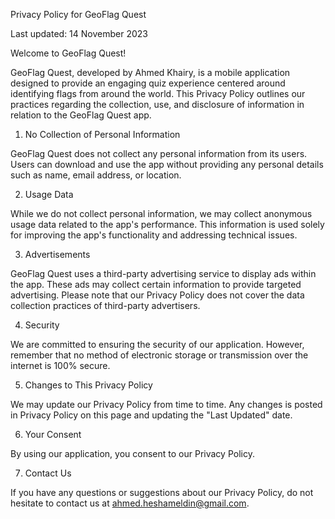 Privacy Policy for GeoFlag Quest

Last updated: 14 November 2023

Welcome to GeoFlag Quest!

GeoFlag Quest, developed by Ahmed Khairy, is a mobile application designed to provide an engaging quiz experience centered around identifying flags from around the world. This Privacy Policy outlines our practices regarding the collection, use, and disclosure of information in relation to the GeoFlag Quest app.

1. No Collection of Personal Information

GeoFlag Quest does not collect any personal information from its users. Users can download and use the app without providing any personal details such as name, email address, or location.

2. Usage Data

While we do not collect personal information, we may collect anonymous usage data related to the app's performance. This information is used solely for improving the app's functionality and addressing technical issues.

3. Advertisements

GeoFlag Quest uses a third-party advertising service to display ads within the app. These ads may collect certain information to provide targeted advertising. Please note that our Privacy Policy does not cover the data collection practices of third-party advertisers.

4. Security

We are committed to ensuring the security of our application. However, remember that no method of electronic storage or transmission over the internet is 100% secure.

5. Changes to This Privacy Policy

We may update our Privacy Policy from time to time. Any changes is posted in Privacy Policy on this page and updating the "Last Updated" date.

6. Your Consent

By using our application, you consent to our Privacy Policy.

7. Contact Us

If you have any questions or suggestions about our Privacy Policy, do not hesitate to contact us at ahmed.heshameldin@gmail.com.
